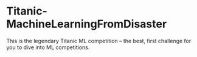# Titanic-MachineLearningFromDisaster
This is the legendary Titanic ML competition – the best, first challenge for you to dive into ML competitions.
